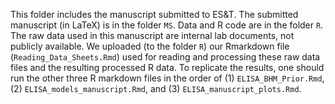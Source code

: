 This folder includes the manuscript submitted to ES&T.  The submitted manuscript (in LaTeX) is in the folder `MS`.  Data and R code are in the folder `R`. The raw data used in this manuscript are internal lab documents, not publicly available. We uploaded (to the folder `R`) our Rmarkdown file (`Reading_Data_Sheets.Rmd`) used for reading and processing these raw data files and the resulting processed R data. To replicate the results, one should run the other three R markdown files in the order of (1) `ELISA_BHM_Prior.Rmd`, (2) `ELISA_models_manuscript.Rmd`, and (3) `ELISA_manuscript_plots.Rmd`.  
